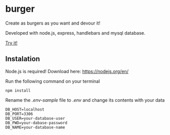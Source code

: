 # burger

Create as burgers as you want and devour it!

Developed with node.js, express, handlebars and mysql database.

[Try it!](https://burger-cp.herokuapp.com)

## Instalation

Node.js is required! Download here: https://nodejs.org/en/

Run the following command on your terminal
```
npm install
```

Rename the *.env-sample* file to *.env* and change its contents with your data
```
DB_HOST=localhost
DB_PORT=3306
DB_USER=your-database-user
DB_PWD=your-dabase-password
DB_NAME=your-database-name
```
